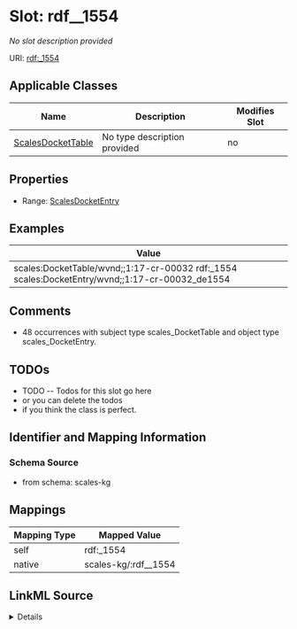 

# Slot: rdf__1554


_No slot description provided_





URI: [rdf:_1554](http://www.w3.org/1999/02/22-rdf-syntax-ns#_1554)



<!-- no inheritance hierarchy -->





## Applicable Classes

| Name | Description | Modifies Slot |
| --- | --- | --- |
| [ScalesDocketTable](../classes/ScalesDocketTable.md) | No type description provided |  no  |







## Properties

* Range: [ScalesDocketEntry](../classes/ScalesDocketEntry.md)






## Examples

| Value |
| --- |
| scales:DocketTable/wvnd;;1:17-cr-00032 rdf:_1554 scales:DocketEntry/wvnd;;1:17-cr-00032_de1554 |

## Comments

* 48 occurrences with subject type scales_DocketTable and object type scales_DocketEntry.

## TODOs

* TODO -- Todos for this slot go here
* or you can delete the todos
* if you think the class is perfect.

## Identifier and Mapping Information







### Schema Source


* from schema: scales-kg




## Mappings

| Mapping Type | Mapped Value |
| ---  | ---  |
| self | rdf:_1554 |
| native | scales-kg/:rdf__1554 |




## LinkML Source

<details>
```yaml
name: rdf__1554
description: No slot description provided
todos:
- TODO -- Todos for this slot go here
- or you can delete the todos
- if you think the class is perfect.
comments:
- 48 occurrences with subject type scales_DocketTable and object type scales_DocketEntry.
examples:
- value: scales:DocketTable/wvnd;;1:17-cr-00032 rdf:_1554 scales:DocketEntry/wvnd;;1:17-cr-00032_de1554
from_schema: scales-kg
rank: 1000
slot_uri: rdf:_1554
alias: rdf__1554
domain_of:
- scales_DocketTable
range: scales_DocketEntry

```
</details>
